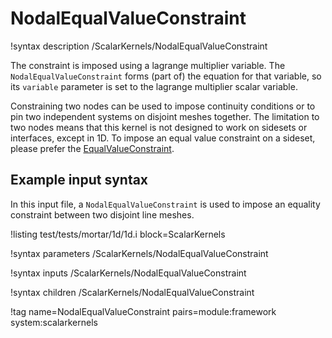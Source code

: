 # NodalEqualValueConstraint

!syntax description /ScalarKernels/NodalEqualValueConstraint

The constraint is imposed using a lagrange multiplier variable. The `NodalEqualValueConstraint` forms (part of) the equation for that variable, so its `variable` parameter is set to the lagrange multiplier scalar variable.

Constraining two nodes can be used to impose continuity conditions or to pin
two independent systems on disjoint meshes together. The limitation to two
nodes means that this kernel is not designed to work on sidesets or interfaces, except in 1D.
To impose an equal value constraint on a sideset, please prefer the
[EqualValueConstraint](source/constraints/EqualValueConstraint.md).

## Example input syntax

In this input file, a `NodalEqualValueConstraint` is used to impose an equality constraint between two disjoint line meshes.

!listing test/tests/mortar/1d/1d.i block=ScalarKernels

!syntax parameters /ScalarKernels/NodalEqualValueConstraint

!syntax inputs /ScalarKernels/NodalEqualValueConstraint

!syntax children /ScalarKernels/NodalEqualValueConstraint

!tag name=NodalEqualValueConstraint pairs=module:framework system:scalarkernels
